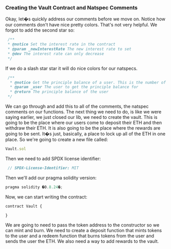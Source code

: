 ### Creating the Vault Contract and Natspec Comments

Okay, let�s quickly address our comments before we move on. Notice how our comments don't have nice pretty colors. That's not very helpful. We forgot to add the second star so:
```javascript
 /**
 * @notice Set the interest rate in the contract
 * @param _newInterestRate The new interest rate to set
 * @dev The interest rate can only decrease
 */
 ```
 If we do a slash star star it will do nice colors for our natspecs.
```javascript
 /**
  * @notice Get the principle balance of a user. This is the number of tokens that have currently been minted to the user, no
  * @param _user The user to get the principle balance for
  * @return The principle balance of the user
 */
 ```
 We can go through and add this to all of the comments, the natspec comments on our functions. The next thing we need to do, is like we were saying earlier, we just closed our lib, we need to create the vault. This is going to be the place where our users come to deposit their ETH and then withdraw their ETH. It is also going to be the place where the rewards are going to be sent. It�s just, basically, a place to lock up all of the ETH in one place. So we're going to create a new file called:
 ```javascript
 Vault.sol
 ```
 Then we need to add SPDX license identifier:
```javascript
 // SPDX-License-Identifier: MIT
 ```
 Then we'll add our pragma solidity version:
```javascript
pragma solidity �0.8.24�;
```
Now, we can start writing the contract:
```javascript
contract Vault {

}
```
We are going to need to pass the token address to the constructor so we can mint and burn. We need to create a deposit function that mints tokens to the user and a redeem function that burns tokens from the user and sends the user the ETH. We also need a way to add rewards to the vault.
